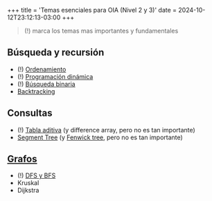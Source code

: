 +++
title = 'Temas esenciales para OIA (Nivel 2 y 3)'
date = 2024-10-12T23:12:13-03:00
+++

> (!) marca los temas mas importantes y fundamentales

## Búsqueda y recursión

- (!) [Ordenamiento]( ordenamiento )
- (!) [Programación dinámica]( dp )
- (!) [Búsqueda binaria]( busqueda-binaria )
- [Backtracking]( backtracking )

## Consultas

- (!) [Tabla aditiva]( tabla-aditiva ) (y difference array, pero no es tan importante)
- [Segment Tree]( segment-tree ) (y [Fenwick tree](fenwick), pero no es tan importante)

## [Grafos]( grafos )

- (!) [DFS y BFS]( recorridos )
- Kruskal
- Dijkstra